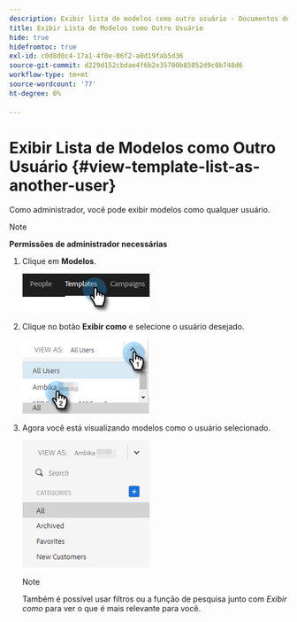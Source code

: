 ```yaml
---
description: Exibir lista de modelos como outro usuário - Documentos do Marketo - Documentação do produto
title: Exibir Lista de Modelos como Outro Usuário
hide: true
hidefromtoc: true
exl-id: c0d8d0c4-17a1-4f0e-86f2-a0d19fab5d36
source-git-commit: d229d152cbdae4f6b2e35700b85052d9c0b748d6
workflow-type: tm+mt
source-wordcount: '77'
ht-degree: 0%

---
```


# Exibir Lista de Modelos como Outro Usuário {#view-template-list-as-another-user}

Como administrador, você pode exibir modelos como qualquer usuário.

>[!NOTE]
>
>**Permissões de administrador necessárias**

1. Clique em **Modelos**.

   ![](assets/view-template-list-as-another-user-1.png)

1. Clique no botão **Exibir como** e selecione o usuário desejado.

   ![](assets/view-template-list-as-another-user-2.png)

1. Agora você está visualizando modelos como o usuário selecionado.

   ![](assets/view-template-list-as-another-user-3.png)

   >[!NOTE]
   >
   >Também é possível usar filtros ou a função de pesquisa junto com _Exibir como_ para ver o que é mais relevante para você.
